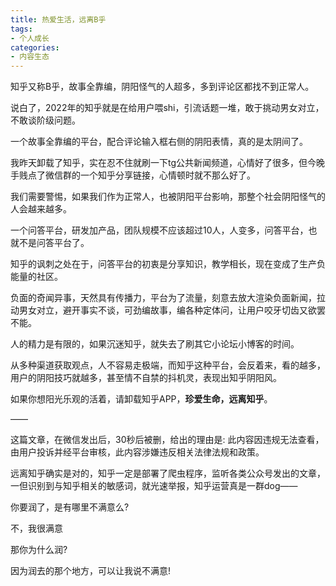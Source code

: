 ```yaml
---
title: 热爱生活，远离B乎
tags:
- 个人成长
categories:
- 内容生态
---
```



知乎又称B乎，故事全靠编，阴阳怪气的人超多，多到评论区都找不到正常人。

说白了，2022年的知乎就是在给用户喂shi，引流话题一堆，敢于挑动男女对立，不敢谈阶级问题。

一个故事全靠编的平台，配合评论输入框右侧的阴阳表情，真的是太阴间了。

我昨天卸载了知乎，实在忍不住就刷一下tg公共新闻频道，心情好了很多，但今晚手贱点了微信群的一个知乎分享链接，心情顿时就不那么好了。

我们需要警惕，如果我们作为正常人，也被阴阳平台影响，那整个社会阴阳怪气的人会越来越多。

一个问答平台，研发加产品，团队规模不应该超过10人，人变多，问答平台，也就不是问答平台了。

知乎的讽刺之处在于，问答平台的初衷是分享知识，教学相长，现在变成了生产负能量的社区。

负面的奇闻异事，天然具有传播力，平台为了流量，刻意去放大渲染负面新闻，拉动男女对立，避开事实不谈，可劲编故事，编各种定体问，让用户咬牙切齿又欲罢不能。

人的精力是有限的，如果沉迷知乎，就失去了刷其它小论坛小博客的时间。

从多种渠道获取观点，人不容易走极端，而知乎这种平台，会反着来，看的越多，用户的阴阳技巧就越多，甚至情不自禁的抖机灵，表现出知乎阴阳风。

如果你想阳光乐观的活着，请卸载知乎APP，**珍爱生命，远离知乎**。

——

这篇文章，在微信发出后，30秒后被删，给出的理由是: 此内容因违规无法查看，由用户投诉并经平台审核，此内容涉嫌违反相关法律法规和政策。

远离知乎确实是对的，知乎一定是部署了爬虫程序，监听各类公众号发出的文章，一但识别到与知乎相关的敏感词，就光速举报，知乎运营真是一群dog——


你要润了，是有哪里不满意么?

不，我很满意

那你为什么润?

因为润去的那个地方，可以让我说不满意!



